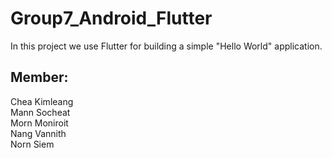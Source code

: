 # Group7_Android_Flutter

In this project we use Flutter for building a simple "Hello World" application.

Member:
------------------------
Chea Kimleang <br>
Mann Socheat <br>
Morn Moniroit <br>
Nang Vannith <br>
Norn Siem <br>
